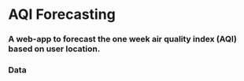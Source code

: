 # AQI Forecasting

### A web-app to forecast the one week air quality index (AQI) based on user location. 

### Data
